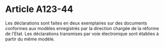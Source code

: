 # Article A123-44

Les déclarations sont faites en deux exemplaires sur des documents conformes aux modèles enregistrés par la direction chargée de la réforme de l'Etat. Les déclarations transmises par voie électronique sont établies à partir du même modèle.
